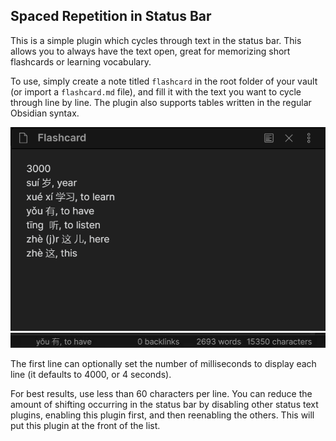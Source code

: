 ## Spaced Repetition in Status Bar

This is a simple plugin which cycles through text in the status bar. This allows you to always have the text open, great for memorizing short flashcards or learning vocabulary.

To use, simply create a note titled `flashcard` in the root folder of your vault (or import a `flashcard.md` file), and fill it with the text you want to cycle through line by line. The plugin also supports tables written in the regular Obsidian syntax.


![Flashcard demo](https://raw.githubusercontent.com/rkique/spaced-repetition-status-bar/master/flashcard-demo.PNG?token=ALD3BG6U3GHE6MJLJK674PS73Y2E4)
<img src="https://raw.githubusercontent.com/rkique/spaced-repetition-status-bar/master/demo.gif?token=ALD3BG6URUSFBJX4D525ZBS73YZYG" width="800">

The first line can optionally set the number of milliseconds to display each line (it defaults to 4000, or 4 seconds). 

For best results, use less than 60 characters per line. You can reduce the amount of shifting occurring in the status bar by disabling other status text plugins, enabling this plugin first, and then reenabling the others. This will put this plugin at the front of the list.

